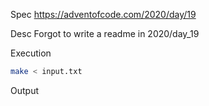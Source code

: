 Spec https://adventofcode.com/2020/day/19

Desc Forgot to write a readme in 2020/day_19

Execution

```bash
make < input.txt
```

Output

```
```

